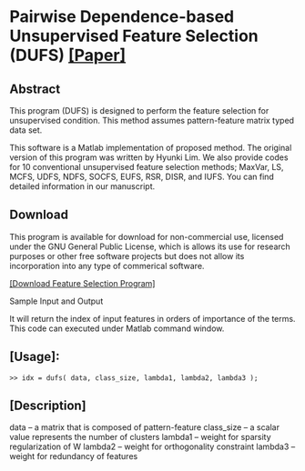 # Pairwise Dependence-based Unsupervised Feature Selection (DUFS) [[Paper]](https://www.sciencedirect.com/science/article/pii/S0031320320304660)

## Abstract

This program (DUFS) is designed to perform the feature selection for unsupervised condition. This method assumes pattern-feature matrix typed data set.

This software is a Matlab implementation of proposed method. The original version of this program was written by Hyunki Lim. We also provide codes for 10 conventional unsupervised feature selection methods; MaxVar, LS, MCFS, UDFS, NDFS, SOCFS, EUFS, RSR, DISR, and IUFS. You can find detailed information in our manuscript.


## Download

This program is available for download for non-commercial use, licensed under the GNU General Public License, which is allows its use for research purposes or other free software projects but does not allow its incorporation into any type of commerical software.

[[Download Feature Selection Program]](http://air.cau.ac.kr/softwares/dufs/programs.zip)

Sample Input and Output

It will return the index of input features in orders of importance of the terms. This code can executed under Matlab command window.

## [Usage]:
   `>> idx = dufs( data, class_size, lambda1, lambda2, lambda3 );`

## [Description]
   data – a matrix that is composed of pattern-feature
   class_size – a scalar value represents the number of clusters
   lambda1 – weight for sparsity regularization of W
   lambda2 – weight for orthogonality constraint
   lambda3 – weight for redundancy of features
